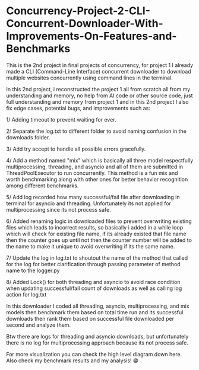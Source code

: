 # Concurrency-Project-2-CLI-Concurrent-Downloader-With-Improvements-On-Features-and-Benchmarks
This is the 2nd project in final projects of concurrency, for project 1 I already made a CLI (Command-Line Interface) concurrent downloader to download multiple websites concurrently using command lines in the terminal.

In this 2nd project, i reconstructed the project 1 all from scratch all from my understanding and memory, no help from AI code or other source code, just full understanding and memory from project 1 and in this 2nd project I also fix edge cases, potential bugs, and improvements such as:

1/ Adding timeout to prevent waiting for ever.

2/ Separate the log.txt to different folder to avoid naming confusion in the downloads folder.

3/ Add try accept to handle all possible errors gracefully.

4/ Add a method named "mix" which is basically all three model respectfully multiprocessing, threading, and asyncio and all of them are submitted in ThreadPoolExecutor to run concurrently. This method is a fun mix and worth benchmarking along with other ones for better behavior recognition among different benchmarks.

5/ Add log recorded how many successful/fail file after downloading in terminal for asyncio and threading. Unfortunately its not applied for multiprocessing since its not process safe.

6/ Added renaming logic in downloaded files to prevent overwriting existing files which leads to incorrect results, so basically i added in a while loop which will check for existing file name, if its already existed that file name then the counter goes up until not then the counter number will be added to the name to make it unique to avoid overwriting if its the same name.

7/ Update the log in log.txt to shoutout the name of the method that called for the log for better clarification through passing parameter of method name to the logger.py

8/ Added Lock() for both threading and asyncio to avoid race condition when updating successful/fail count of downloads as well as calling log action for log.txt

In this downloader I coded all threading, asyncio, multiprocessing, and mix models then benchmark them based on total time run and its successful downloads then rank them based on successful file downloaded per second and analyze them.

Btw there are logs for threading and asyncio downloads, but unfortunately there is no log for multiprocessing approach because its not process safe.

For more visualization you can check the high level diagram down here. Also check my benchmark results and my analysis! 😁
